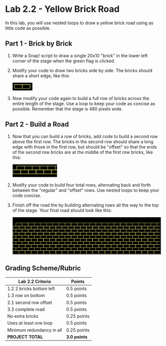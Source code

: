 # Lab 2.2 - Yellow Brick Road

In this lab, you will use nested loops to draw a yellow brick road using as little code as possible.

## Part 1 - Brick by Brick

1. Write a Snap! script to draw a single 20x10 "brick" in the lower left corner of the stage when the green flag is clicked.

2. Modify your code to draw two bricks side by side.  The bricks should share a short edge, like this:

    ![Two yellow bricks](two%20bricks%20yellow.png)

3. Now modify your code again to build a full row of bricks across the entire length of the stage.  Use a loop to keep your code as concise as possible.  Remember that the stage is 480 pixels wide.

## Part 2 - Build a Road

1. Now that you can build a row of bricks, add code to build a second row above the first row.  The bricks in the second row should share a long edge with those in the first row, but should be "offset" so that the ends of the second row bricks are at the middle of the first row bricks, like this:

    ![Offset yellow bricks](offset%20bricks%20yellow.png)

2. Modify your code to build four total rows, alternating back and forth between the "regular" and "offset" rows.  Use nested loops to keep your code concise.

3. Finish off the road the by building alternating rows all the way to the top of the stage.  Your final road should look like this:

    ![Brick Road](brick%20road.png)

## Grading Scheme/Rubric

| **Lab 2.2 Criteria**                | Points         |
| ----------------------------------- | -------------- |
| 1.2 2 bricks bottom left            | 0.5 points     |
| 1.3 row on bottom                   | 0.5 points     |
| 2.1 second row offset               | 0.5 points     |
| 3.3 complete road                   | 0.5 points     |
| No extra bricks                     | 0.25 points    |
| Uses at least one loop              | 0.5 points     |
| Minimum redundancy in all           | 0.25 points    |
| **PROJECT TOTAL**                   | **3.0 points** |
